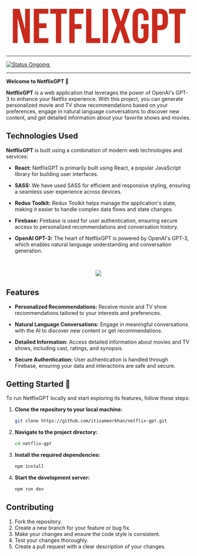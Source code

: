 
<div style="text-align: center;">
  <img width="482" alt="Screenshot" src="./src/assets/logo.png">
</div>

<hr>

  <a href="#">
    <img src="https://img.shields.io/badge/Status-Ongoing-red?style=for-the-badge" alt="Status Ongoing">
  </a> &nbsp;&nbsp;&nbsp;

<hr>

**Welcome to NetflixGPT 👋**

**NetflixGPT** is a web application that leverages the power of OpenAI's GPT-3 to enhance your Netflix experience. With this project, you can generate personalized movie and TV show recommendations based on your preferences, engage in natural language conversations to discover new content, and get detailed information about your favorite shows and movies.

## **Technologies Used**

**NetflixGPT** is built using a combination of modern web technologies and services:

- **React:** NetflixGPT is primarily built using React, a popular JavaScript library for building user interfaces.

- **SASS:** We have used SASS for efficient and responsive styling, ensuring a seamless user experience across devices.

- **Redux Toolkit:** Redux Toolkit helps manage the application's state, making it easier to handle complex data flows and state changes.

- **Firebase:** Firebase is used for user authentication, ensuring secure access to personalized recommendations and conversation history.

- **OpenAI GPT-3:** The heart of NetflixGPT is powered by OpenAI's GPT-3, which enables natural language understanding and conversation generation.

<br>

<p align="center">
  <a href="https://skillicons.dev">
    <img src="https://skillicons.dev/icons?i=html,sass,javascript,react,firebase,redux,mui,git,jest,vercel,vite,webpack" />
  </a>
</p>

## **Features**

- **Personalized Recommendations:** Receive movie and TV show recommendations tailored to your interests and preferences.

- **Natural Language Conversations:** Engage in meaningful conversations with the AI to discover new content or get recommendations.

- **Detailed Information:** Access detailed information about movies and TV shows, including cast, ratings, and synopsis.

- **Secure Authentication:** User authentication is handled through Firebase, ensuring your data and interactions are safe and secure.

## **Getting Started** 🌟

To run NetflixGPT locally and start exploring its features, follow these steps:

1. **Clone the repository to your local machine:**

   ```bash
   git clone https://github.com/itisameerkhan/netflix-gpt.git

2. **Navigate to the project directory:**

   ```bash
   cd netflix-gpt
   
3. **Install the required dependencies:**

   ```bash
   npm install

3. **Start the development server:**

   ```bash
   npm run dev

  ## **Contributing**
1. Fork the repository.
2. Create a new branch for your feature or bug fix.
3. Make your changes and ensure the code style is consistent.
4. Test your changes thoroughly.
5. Create a pull request with a clear description of your changes.
